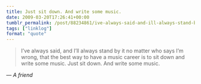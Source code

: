 ```yaml
---
title: Just sit down. And write some music.
date: 2009-03-20T17:26:41+00:00
tumblr_permalink: /post/88234861/ive-always-said-and-ill-always-stand-by-it-no
tags: ["linklog"]
format: "quote"
---
```


> I&rsquo;ve always said, and I&rsquo;ll always stand by it no matter who says I&rsquo;m wrong, that the best way to have a music career is to sit down and write some music. Just sit down. And write some music.

— <cite>A friend</cite>
